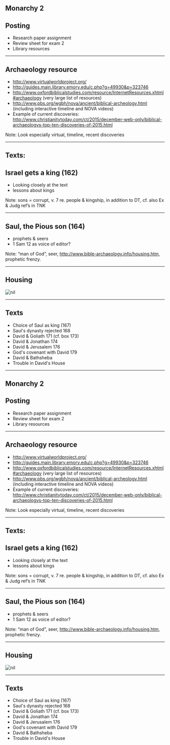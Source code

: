 
## Monarchy 2

## Posting

-   Research paper assignment
-   Review sheet for exam 2
-   Library resources


---

## Archaeology resource

-   <http://www.virtualworldproject.org/>
-   <http://guides.main.library.emory.edu/c.php?g=49930&p=323746>
-   <http://www.oxfordbiblicalstudies.com/resource/InternetResources.xhtml#archaeology> (very large list of resources)
-   <http://www.pbs.org/wgbh/nova/ancient/biblical-archeology.html> (including interactive timeline and NOVA videos)
-   Example of current discoveries: <http://www.christianitytoday.com/ct/2015/december-web-only/biblical-archaeologys-top-ten-discoveries-of-2015.html>

Note:
Look especially virtual, timeline, recent discoveries

---

## Texts:

## Israel gets a king (162)

-   Looking closely at the text
-   lessons about kings

Note:
sons = corrupt, v. 7 re. people & kingship, in addition to DT, cf. also Ex & Judg ref’s in TNK

---

## Saul, the Pious son (164)

-   prophets & seers
-   1 Sam 12 as voice of editor?

Note:
“man of God”, seer, <http://www.bible-archaeology.info/housing.htm>, prophetic frenzy. 

---

## Housing

![nil](http://www.bible-archaeology.info/Amman4roomhouse.jpg)

---

## Texts

-   Choice of Saul as king (167)
-   Saul's dynasty rejected 168
-   David & Goliath 171 (cf. box 173)
-   David & Jonathan 174
-   David & Jerusalem 176
-   God's covenant with David 179
-   David & Bathsheba
-   Trouble in David's House

---

## Monarchy 2

## Posting

-   Research paper assignment
-   Review sheet for exam 2
-   Library resources


---

## Archaeology resource

-   <http://www.virtualworldproject.org/>
-   <http://guides.main.library.emory.edu/c.php?g=49930&p=323746>
-   <http://www.oxfordbiblicalstudies.com/resource/InternetResources.xhtml#archaeology> (very large list of resources)
-   <http://www.pbs.org/wgbh/nova/ancient/biblical-archeology.html> (including interactive timeline and NOVA videos)
-   Example of current discoveries: <http://www.christianitytoday.com/ct/2015/december-web-only/biblical-archaeologys-top-ten-discoveries-of-2015.html>

Note:
Look especially virtual, timeline, recent discoveries

---

## Texts:

## Israel gets a king (162)

-   Looking closely at the text
-   lessons about kings

Note:
sons = corrupt, v. 7 re. people & kingship, in addition to DT, cf. also Ex & Judg ref’s in TNK

---

## Saul, the Pious son (164)

-   prophets & seers
-   1 Sam 12 as voice of editor?

Note:
“man of God”, seer, <http://www.bible-archaeology.info/housing.htm>, prophetic frenzy. 

---

## Housing

![nil](http://www.bible-archaeology.info/Amman4roomhouse.jpg)

---

## Texts

-   Choice of Saul as king (167)
-   Saul's dynasty rejected 168
-   David & Goliath 171 (cf. box 173)
-   David & Jonathan 174
-   David & Jerusalem 176
-   God's covenant with David 179
-   David & Bathsheba
-   Trouble in David's House

